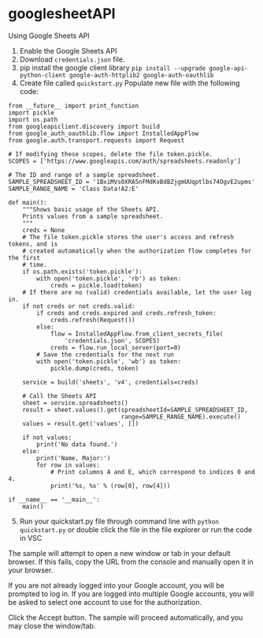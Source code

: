 # googlesheetAPI
Using Google Sheets API


1. Enable the Google Sheets API
2. Download ```credentials.json``` file.
3. pip install the google client library
```pip install --upgrade google-api-python-client google-auth-httplib2 google-auth-oauthlib```
4. Create file called ```quickstart.py```
Populate new file with the following code:
```
from __future__ import print_function
import pickle
import os.path
from googleapiclient.discovery import build
from google_auth_oauthlib.flow import InstalledAppFlow
from google.auth.transport.requests import Request

# If modifying these scopes, delete the file token.pickle.
SCOPES = ['https://www.googleapis.com/auth/spreadsheets.readonly']

# The ID and range of a sample spreadsheet.
SAMPLE_SPREADSHEET_ID = '1BxiMVs0XRA5nFMdKvBdBZjgmUUqptlbs74OgvE2upms'
SAMPLE_RANGE_NAME = 'Class Data!A2:E'

def main():
    """Shows basic usage of the Sheets API.
    Prints values from a sample spreadsheet.
    """
    creds = None
    # The file token.pickle stores the user's access and refresh tokens, and is
    # created automatically when the authorization flow completes for the first
    # time.
    if os.path.exists('token.pickle'):
        with open('token.pickle', 'rb') as token:
            creds = pickle.load(token)
    # If there are no (valid) credentials available, let the user log in.
    if not creds or not creds.valid:
        if creds and creds.expired and creds.refresh_token:
            creds.refresh(Request())
        else:
            flow = InstalledAppFlow.from_client_secrets_file(
                'credentials.json', SCOPES)
            creds = flow.run_local_server(port=0)
        # Save the credentials for the next run
        with open('token.pickle', 'wb') as token:
            pickle.dump(creds, token)

    service = build('sheets', 'v4', credentials=creds)

    # Call the Sheets API
    sheet = service.spreadsheets()
    result = sheet.values().get(spreadsheetId=SAMPLE_SPREADSHEET_ID,
                                range=SAMPLE_RANGE_NAME).execute()
    values = result.get('values', [])

    if not values:
        print('No data found.')
    else:
        print('Name, Major:')
        for row in values:
            # Print columns A and E, which correspond to indices 0 and 4.
            print('%s, %s' % (row[0], row[4]))

if __name__ == '__main__':
    main()
```
5. Run your quickstart.py file through command line with 
```python quickstart.py```
or double click the file in the file explorer
or run the code in VSC

The sample will attempt to open a new window or tab in your default browser. If this fails, copy the URL from the console and manually open it in your browser.

If you are not already logged into your Google account, you will be prompted to log in. If you are logged into multiple Google accounts, you will be asked to select one account to use for the authorization.

Click the Accept button.
The sample will proceed automatically, and you may close the window/tab.
